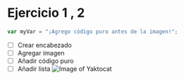# Ejercicio 1 , 2 
```javascript
var myVar = "¡Agrego código puro antes de la imagen!";
```
- [ ] Crear encabezado
- [ ] Agregar imagen
- [ ] Añadir código puro
- [ ] Añadir lista
![Image of Yaktocat](https://octodex.github.com/images/yaktocat.png)
